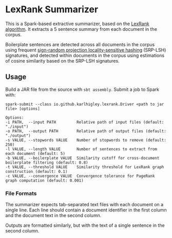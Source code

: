 # LexRank Summarizer

This is a Spark-based extractive summarizer, based on the [LexRank algorithm](http://arxiv.org/pdf/1109.2128.pdf).  It extracts a 5 sentence summary from each document in the corpus.

Boilerplate sentences are detected across all documents in the corpus using frequent [sign-random projection locality-sensitive hashing](http://www.cs.princeton.edu/~moses/papers/similar.ps) (SRP-LSH) signatures, and detected within documents in the corpus using estimations of cosine similarity based on the SRP-LSH signatures.

## Usage

Build a JAR file from the source with `sbt assembly`.  Submit a job to Spark with:

```
spark-submit --class io.github.karlhigley.lexrank.Driver <path to jar file> [options]

Options:
-i PATH,  --input PATH         Relative path of input files (default: "./input")
-o PATH,  --output PATH        Relative path of output files (default: "./output")
-s VALUE, --stopwords VALUE    Number of stopwords to remove (default: 250)
-l VALUE, --length VALUE       Number of sentences to extract from each document (default: 5) 
-b VALUE, --boilerplate VALUE  Similarity cutoff for cross-document boilerplate filtering (default: 0.8)
-t VALUE, --threshold VALUE    Similarity threshold for LexRank graph construction (default: 0.1)
-c VALUE, --convergence VALUE  Convergence tolerance for PageRank graph computation (default: 0.001)
```

### File Formats

The summarizer expects tab-separated text files with each document on a single line.  Each line should contain a document identifier in the first column and the document text in the second column.

Outputs are formatted similarly, but with the text of a single sentence in the second column.
